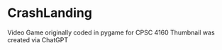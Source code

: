 # CrashLanding
Video Game originally coded in pygame for CPSC 4160
Thumbnail was created via ChatGPT
